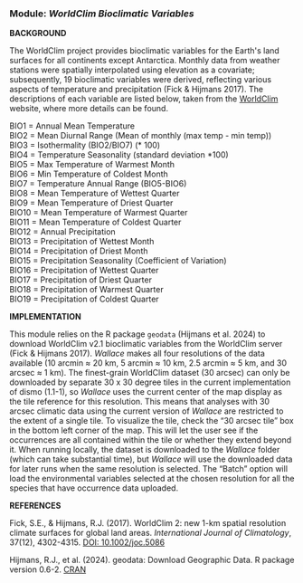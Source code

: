 ### **Module:** ***WorldClim Bioclimatic Variables***

**BACKGROUND**

The WorldClim project provides bioclimatic variables for the Earth's land surfaces for all continents except Antarctica. Monthly data from weather stations were spatially interpolated using elevation as a covariate; subsequently, 19 bioclimatic variables were derived, reflecting various aspects of temperature and precipitation (Fick & Hijmans 2017). The descriptions of each variable are listed below, taken from the <a href="https://www.worldclim.org/" target="_blank">  WorldClim</a> website, where more details can be found.

BIO1 = Annual Mean Temperature  
BIO2 = Mean Diurnal Range (Mean of monthly (max temp - min temp))  
BIO3 = Isothermality (BIO2/BIO7) (* 100)  
BIO4 = Temperature Seasonality (standard deviation *100)  
BIO5 = Max Temperature of Warmest Month  
BIO6 = Min Temperature of Coldest Month  
BIO7 = Temperature Annual Range (BIO5-BIO6)  
BIO8 = Mean Temperature of Wettest Quarter  
BIO9 = Mean Temperature of Driest Quarter  
BIO10 = Mean Temperature of Warmest Quarter  
BIO11 = Mean Temperature of Coldest Quarter  
BIO12 = Annual Precipitation  
BIO13 = Precipitation of Wettest Month  
BIO14 = Precipitation of Driest Month  
BIO15 = Precipitation Seasonality (Coefficient of Variation)  
BIO16 = Precipitation of Wettest Quarter  
BIO17 = Precipitation of Driest Quarter  
BIO18 = Precipitation of Warmest Quarter  
BIO19 = Precipitation of Coldest Quarter  

**IMPLEMENTATION**

This module relies on the R package `geodata` (Hijmans et al. 2024) to download WorldClim v2.1 bioclimatic variables from the WorldClim server (Fick & Hijmans 2017).
*Wallace* makes all four resolutions of the data available (10 arcmin ≈ 20 km, 5 arcmin ≈ 10 km, 2.5 arcmin ≈ 5 km, and 30 arcsec ≈ 1 km).
The finest-grain WorldClim dataset (30 arcsec) can only be downloaded by separate 30 x 30 degree tiles in the current implementation of dismo (1.1-1), so *Wallace* uses the current center of the map display as the tile reference for this resolution. This means that analyses with 30 arcsec climatic data using the current version of *Wallace* are restricted to the extent of a single tile. To visualize the tile, check the “30 arcsec tile” box in the bottom left corner of the map. This will let the user see if the occurrences are all contained within the tile or whether they extend beyond it.
When running locally, the dataset is downloaded to the *Wallace* folder (which can take substantial time), but *Wallace* will use the downloaded data for later runs when the same resolution is selected.
The “Batch” option will load the environmental variables selected at the chosen resolution for all the species that have occurrence data uploaded.


**REFERENCES**

Fick, S.E., & Hijmans, R.J. (2017). WorldClim 2: new 1-km spatial resolution climate surfaces for global land areas. *International Journal of Climatology*, 37(12), 4302-4315. <a href="https://doi.org/10.1002/joc.5086" target="_blank"> DOI: 10.1002/joc.5086</a>  

Hijmans, R.J., et al. (2024). geodata: Download Geographic Data. R package version 0.6-2. <a href="https://CRAN.R-project.org/package=geodata" target="_blank">CRAN</a>
